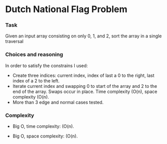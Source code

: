 Dutch National Flag Problem
================

### Task
Given an input array consisting on only 0, 1, and 2, sort the array in a single traversal

### Choices and reasoning

In order to satisfy the constrains I used:

- Create three indices: current index, index of last a 0 to the right, last index of a 2 to the left.
- Iterate current index and swapping 0 to start of the array and 2 to the end of the array. Swaps occur in place. Time complexity \(O(n\), space complexity \(O(n\).
- More than 3 edge and normal cases tested.

### Complexity

- Big O, time complexity: \(O(n\).

- Big O, space complexity: \(O(n\).
